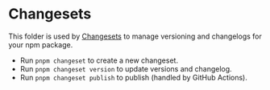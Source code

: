 # Changesets

This folder is used by [Changesets](https://github.com/changesets/changesets) to manage versioning and changelogs for your npm package.

- Run `pnpm changeset` to create a new changeset.
- Run `pnpm changeset version` to update versions and changelog.
- Run `pnpm changeset publish` to publish (handled by GitHub Actions).